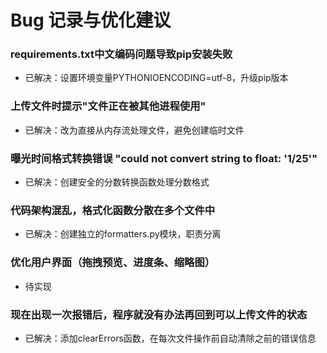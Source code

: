 # Bug 记录与优化建议

### requirements.txt中文编码问题导致pip安装失败
- 已解决：设置环境变量PYTHONIOENCODING=utf-8，升级pip版本

### 上传文件时提示"文件正在被其他进程使用"
- 已解决：改为直接从内存流处理文件，避免创建临时文件

### 曝光时间格式转换错误 "could not convert string to float: '1/25'"
- 已解决：创建安全的分数转换函数处理分数格式

### 代码架构混乱，格式化函数分散在多个文件中
- 已解决：创建独立的formatters.py模块，职责分离

### 优化用户界面（拖拽预览、进度条、缩略图）
- 待实现

### 现在出现一次报错后，程序就没有办法再回到可以上传文件的状态
- 已解决：添加clearErrors函数，在每次文件操作前自动清除之前的错误信息
